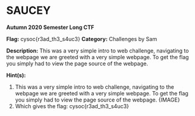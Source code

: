 # SAUCEY
**Autumn 2020 Semester Long CTF**

**Flag:** cysoc{r3ad_th3_s4uc3}
**Category:** Challenges by Sam

**Description:** This was a very simple intro to web challenge, navigating to the webpage we are greeted with a very simple webpage. To get the flag you simply had to view the page source of the webpage. 

**Hint(s):** 

1. This was a very simple intro to web challenge, navigating to the webpage we are greeted with a very simple webpage. To get the flag you simply had to view the page source of the webpage. {IMAGE}
2. Which gives the flag: cysoc{r3ad_th3_s4uc3}